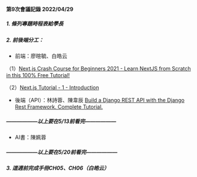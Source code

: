 #### 第9次會議記錄 2022/04/29

##### 1. 條列專題時程表給學長
##### 2. 前後端分工：
- 前端：廖暄毓、白皓云

（1）[Next.js Crash Course for Beginners 2021 - Learn NextJS from Scratch in this 100% Free Tutorial!](https://www.youtube.com/watch?v=MFuwkrseXVE&ab_channel=Academind)

（2）[Next.js Tutorial - 1 - Introduction](https://www.youtube.com/watch?v=9P8mASSREYM&list=PLC3y8-rFHvwgC9mj0qv972IO5DmD-H0ZH&ab_channel=Codevolution)
- 後端（API）：林詩蓉、陳韋辰
[Build a Django REST API with the Django Rest Framework. Complete Tutorial.](https://www.youtube.com/watch?v=c708Nf0cHrs&t=8881s&ab_channel=CodingEntrepreneurs )
##### ——————以上要在5/13前看完——————
- AI書：陳姵蓉
##### ——————以上要在5/20前看完——————
##### 3. 這週前完成手冊CH05、CH06（白皓云）
